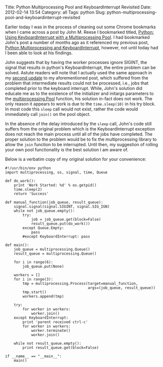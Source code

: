 Title: Python Multiprocessing Pool and KeyboardInterrupt Revisited
Date: 2012-02-14 13:54
Category: all
Tags: python
Slug: python-multiprocessing-pool-and-keyboardinterrupt-revisited

Earlier today I was in the process of cleaning out some Chrome bookmarks when I
came across a post by John M. Reese I bookmarked titled, [Python: Using
KeyboardInterrupt with a Multiprocessing Pool][]. I had bookmarked John's post
a number of months ago as it referenced my previous post, [Python
Multiprocessing and KeyboardInterrupt][], however, not until today had I been
able to look at his findings.

John suggests that by having the worker processes ignore SIGINT, the signal
that results in python's KeyboardInterrupt, the entire problem can be solved.
Astute readers will note that I actually used the same approach in my [second
update][] to my aforementioned post, which suffered from the problem that
intermediate results could not be processed, i.e., jobs that completed prior to
the keyboard interrupt. While, John's solution did educate me as to the
existence of the initializer and initargs parameters to the
[multiprocessing.Pool][] function, his solution in-fact does not work. The only
reason it appears to work is due to the `time.sleep(10)` in his try block. In
most code this `sleep` call would not exist, rather the code would immediately
call `join()` on the pool object.

In the absence of the delay introduced by the `sleep` call, John's code still
suffers from the original problem which is the KeyboardInterrupt exception does
not reach the main process until all of the jobs have completed. The proper
solution to the problem would be to fix the multiprocessing library to allow
the `join` function to be interrupted. Until then, my suggestion of rolling
your own pool functionality is the best solution I am aware of.

Below is a verbatim copy of my original solution for your convenience:

    #!/usr/bin/env python
    import multiprocessing, os, signal, time, Queue

    def do_work():
        print 'Work Started: %d' % os.getpid()
        time.sleep(2)
        return 'Success'

    def manual_function(job_queue, result_queue):
        signal.signal(signal.SIGINT, signal.SIG_IGN)
        while not job_queue.empty():
            try:
                job = job_queue.get(block=False)
                result_queue.put(do_work())
            except Queue.Empty:
                pass
            #except KeyboardInterrupt: pass

    def main():
        job_queue = multiprocessing.Queue()
        result_queue = multiprocessing.Queue()

        for i in range(6):
            job_queue.put(None)

        workers = []
        for i in range(3):
            tmp = multiprocessing.Process(target=manual_function,
                                          args=(job_queue, result_queue))
            tmp.start()
            workers.append(tmp)

        try:
            for worker in workers:
                worker.join()
        except KeyboardInterrupt:
            print 'parent received ctrl-c'
            for worker in workers:
                worker.terminate()
                worker.join()

        while not result_queue.empty():
            print result_queue.get(block=False)

    if __name__ == "__main__":
        main()

  [Python: Using KeyboardInterrupt with a Multiprocessing Pool]: http://noswap.com/blog/python-multiprocessing-keyboardinterrupt/
  [Python Multiprocessing and KeyboardInterrupt]: /2010/08/26/python-multiprocessing-and-keyboardinterrupt/
  [second update]: /2010/08/26/python-multiprocessing-and-keyboardinterrupt/#georges
  [multiprocessing.Pool]: http://docs.python.org/library/multiprocessing.html#module-multiprocessing.pool
